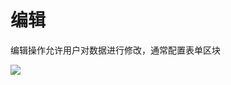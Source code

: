 # 编辑

编辑操作允许用户对数据进行修改，通常配置表单区块

![](https://static-docs.nocobase.com/9b412840521b7ae6d5c5f0372df2f349.png)